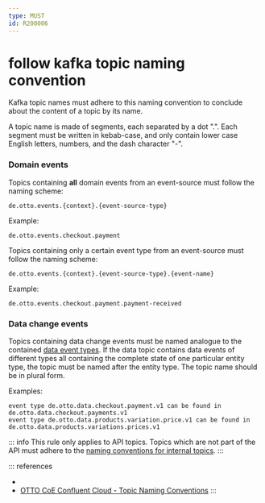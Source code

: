 ```yaml
---
type: MUST
id: R200006
---
```


# follow kafka topic naming convention

Kafka topic names must adhere to this naming convention to conclude about the content of a topic by its name.

A topic name is made of segments, each separated by a dot ".". Each segment must be written in kebab-case, and only contain lower case English letters, numbers, and the dash character "-".

### Domain events

Topics containing **all** domain events from an event-source must follow the naming scheme:

```text
de.otto.events.{context}.{event-source-type}
```

Example:

```text
de.otto.events.checkout.payment
```

Topics containing only a certain event type from an event-source must follow the naming scheme:

```text
de.otto.events.{context}.{event-source-type}.{event-name}
```

Example:

```text
de.otto.events.checkout.payment.payment-received
```

### Data change events

Topics containing data change events must be named analogue to the contained [data event types](@guidelines/R200009).
If the data topic contains data events of different types all containing the complete state of one particular entity type, the topic must be named after the entity type. The topic name should be in plural form.

Examples:

```text
event type de.otto.data.checkout.payment.v1 can be found in de.otto.data.checkout.payments.v1
event type de.otto.data.products.variation.price.v1 can be found in de.otto.data.products.variations.prices.v1
```

::: info
This rule only applies to API topics. Topics which are not part of the API must adhere to the [naming conventions for internal topics](https://confluence.otto.de/pages/viewpage.action?spaceKey=KAFKA&title=08.1.2+Topic+Naming+Conventions).
:::

::: references

- [](@guidelines/r200004)
- [OTTO CoE Confluent Cloud - Topic Naming Conventions](https://confluence.otto.de/pages/viewpage.action?spaceKey=KAFKA&title=08.1.2+Topic+Naming+Conventions)
  :::
